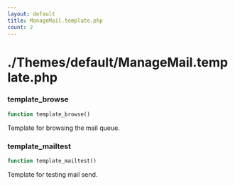 ```yaml
---
layout: default
title: ManageMail.template.php
count: 2
---
```


# ./Themes/default/ManageMail.template.php

### template_browse

```php
function template_browse()
```
Template for browsing the mail queue.




### template_mailtest

```php
function template_mailtest()
```
Template for testing mail send.




